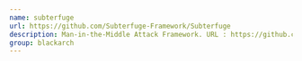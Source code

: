 ```yaml
---
name: subterfuge
url: https://github.com/Subterfuge-Framework/Subterfuge
description: Man-in-the-Middle Attack Framework. URL : https://github.com/Subterfuge-Framework/Subterfuge Groups : blackarch blackarch-exploitation
group: blackarch
---
```


